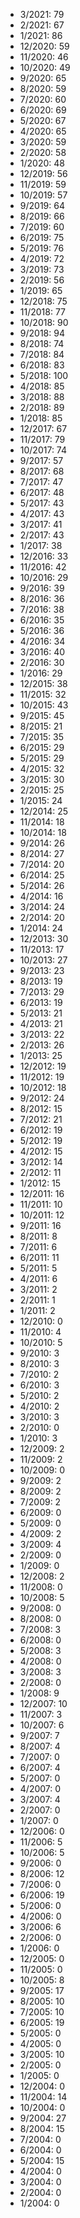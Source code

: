 *  3/2021: 79
*  2/2021: 67
*  1/2021: 86
*  12/2020: 59
*  11/2020: 46
*  10/2020: 49
*  9/2020: 65
*  8/2020: 59
*  7/2020: 60
*  6/2020: 69
*  5/2020: 67
*  4/2020: 65
*  3/2020: 59
*  2/2020: 58
*  1/2020: 48
*  12/2019: 56
*  11/2019: 59
*  10/2019: 57
*  9/2019: 64
*  8/2019: 66
*  7/2019: 60
*  6/2019: 75
*  5/2019: 76
*  4/2019: 72
*  3/2019: 73
*  2/2019: 56
*  1/2019: 65
*  12/2018: 75
*  11/2018: 77
*  10/2018: 90
*  9/2018: 94
*  8/2018: 74
*  7/2018: 84
*  6/2018: 83
*  5/2018: 100
*  4/2018: 85
*  3/2018: 88
*  2/2018: 89
*  1/2018: 85
*  12/2017: 67
*  11/2017: 79
*  10/2017: 74
*  9/2017: 57
*  8/2017: 68
*  7/2017: 47
*  6/2017: 48
*  5/2017: 43
*  4/2017: 43
*  3/2017: 41
*  2/2017: 43
*  1/2017: 38
*  12/2016: 33
*  11/2016: 42
*  10/2016: 29
*  9/2016: 39
*  8/2016: 36
*  7/2016: 38
*  6/2016: 35
*  5/2016: 36
*  4/2016: 34
*  3/2016: 40
*  2/2016: 30
*  1/2016: 29
*  12/2015: 38
*  11/2015: 32
*  10/2015: 43
*  9/2015: 45
*  8/2015: 21
*  7/2015: 35
*  6/2015: 29
*  5/2015: 29
*  4/2015: 32
*  3/2015: 30
*  2/2015: 25
*  1/2015: 24
*  12/2014: 25
*  11/2014: 18
*  10/2014: 18
*  9/2014: 26
*  8/2014: 27
*  7/2014: 20
*  6/2014: 25
*  5/2014: 26
*  4/2014: 16
*  3/2014: 24
*  2/2014: 20
*  1/2014: 24
*  12/2013: 30
*  11/2013: 17
*  10/2013: 27
*  9/2013: 23
*  8/2013: 19
*  7/2013: 29
*  6/2013: 19
*  5/2013: 21
*  4/2013: 21
*  3/2013: 22
*  2/2013: 26
*  1/2013: 25
*  12/2012: 19
*  11/2012: 19
*  10/2012: 18
*  9/2012: 24
*  8/2012: 15
*  7/2012: 21
*  6/2012: 19
*  5/2012: 19
*  4/2012: 15
*  3/2012: 14
*  2/2012: 11
*  1/2012: 15
*  12/2011: 16
*  11/2011: 10
*  10/2011: 12
*  9/2011: 16
*  8/2011: 8
*  7/2011: 6
*  6/2011: 11
*  5/2011: 5
*  4/2011: 6
*  3/2011: 2
*  2/2011: 1
*  1/2011: 2
*  12/2010: 0
*  11/2010: 4
*  10/2010: 5
*  9/2010: 3
*  8/2010: 3
*  7/2010: 2
*  6/2010: 3
*  5/2010: 2
*  4/2010: 2
*  3/2010: 3
*  2/2010: 0
*  1/2010: 3
*  12/2009: 2
*  11/2009: 2
*  10/2009: 0
*  9/2009: 2
*  8/2009: 2
*  7/2009: 2
*  6/2009: 0
*  5/2009: 0
*  4/2009: 2
*  3/2009: 4
*  2/2009: 0
*  1/2009: 0
*  12/2008: 2
*  11/2008: 0
*  10/2008: 5
*  9/2008: 0
*  8/2008: 0
*  7/2008: 3
*  6/2008: 0
*  5/2008: 3
*  4/2008: 0
*  3/2008: 3
*  2/2008: 0
*  1/2008: 9
*  12/2007: 10
*  11/2007: 3
*  10/2007: 6
*  9/2007: 7
*  8/2007: 4
*  7/2007: 0
*  6/2007: 4
*  5/2007: 0
*  4/2007: 0
*  3/2007: 4
*  2/2007: 0
*  1/2007: 0
*  12/2006: 0
*  11/2006: 5
*  10/2006: 5
*  9/2006: 0
*  8/2006: 12
*  7/2006: 0
*  6/2006: 19
*  5/2006: 0
*  4/2006: 0
*  3/2006: 6
*  2/2006: 0
*  1/2006: 0
*  12/2005: 0
*  11/2005: 0
*  10/2005: 8
*  9/2005: 17
*  8/2005: 10
*  7/2005: 10
*  6/2005: 19
*  5/2005: 0
*  4/2005: 0
*  3/2005: 10
*  2/2005: 0
*  1/2005: 0
*  12/2004: 0
*  11/2004: 14
*  10/2004: 0
*  9/2004: 27
*  8/2004: 15
*  7/2004: 0
*  6/2004: 0
*  5/2004: 15
*  4/2004: 0
*  3/2004: 0
*  2/2004: 0
*  1/2004: 0